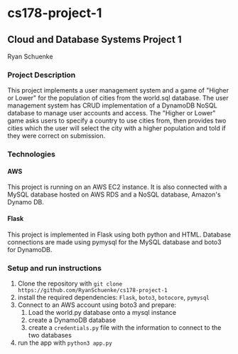 # cs178-project-1
## Cloud and Database Systems Project 1
Ryan Schuenke

### Project Description
This project implements a user management system and a game of "Higher or Lower" for the population of cities from the world.sql database.  The user management system has CRUD implementation of a DynamoDB NoSQL database to manage user accounts and access.  The "Higher or Lower" game asks users to specify a country to use cities from, then provides two cities which the user will select the city with a higher population and told if they were correct on submission.

### Technologies
#### AWS
This project is running on an AWS EC2 instance.  It is also connected with a MySQL database hosted on AWS RDS and a NoSQL database, Amazon's Dynamo DB.
#### Flask
This project is implemented in Flask using both python and HTML.  Database connections are made using pymysql for the MySQL database and boto3 for DynamoDB.

### Setup and run instructions
1. Clone the repository with `git clone https://github.com/RyanSchuenke/cs178-project-1`
2. install the required dependencies: `Flask`, `boto3`, `botocore`, `pymysql`
3. Connect to an AWS account using boto3 and prepare:
    1. Load the world.py database onto a mysql instance
    2. create a DynamoDB database
    3. create a `credentials.py` file with the information to connect to the two databases
4. run the app with `python3 app.py`
